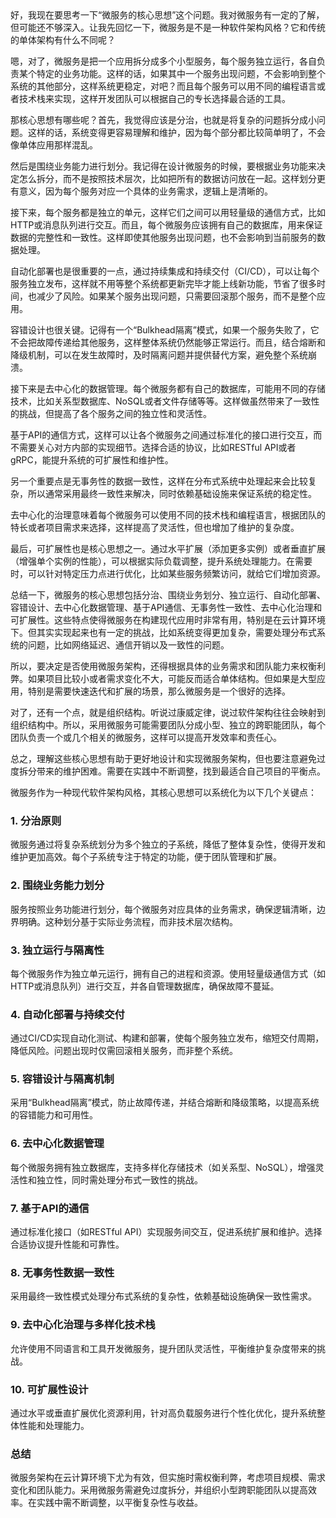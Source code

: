 <think>
好，我现在要思考一下“微服务的核心思想”这个问题。我对微服务有一定的了解，但可能还不够深入。让我先回忆一下，微服务是不是一种软件架构风格？它和传统的单体架构有什么不同呢？

嗯，对了，微服务是把一个应用拆分成多个小型服务，每个服务独立运行，各自负责某个特定的业务功能。这样的话，如果其中一个服务出现问题，不会影响到整个系统的其他部分，这样系统更稳定，对吧？而且每个服务可以用不同的编程语言或者技术栈来实现，这样开发团队可以根据自己的专长选择最合适的工具。

那核心思想有哪些呢？首先，我觉得应该是分治，也就是将复杂的问题拆分成小问题。这样的话，系统变得更容易理解和维护，因为每个部分都比较简单明了，不会像单体应用那样混乱。

然后是围绕业务能力进行划分。我记得在设计微服务的时候，要根据业务功能来决定怎么拆分，而不是按照技术层次，比如把所有的数据访问放在一起。这样划分更有意义，因为每个服务对应一个具体的业务需求，逻辑上是清晰的。

接下来，每个服务都是独立的单元，这样它们之间可以用轻量级的通信方式，比如HTTP或消息队列进行交互。而且，每个微服务应该拥有自己的数据库，用来保证数据的完整性和一致性。这样即使其他服务出现问题，也不会影响到当前服务的数据处理。

自动化部署也是很重要的一点，通过持续集成和持续交付（CI/CD），可以让每个服务独立发布，这样就不用等整个系统都更新完毕才能上线新功能，节省了很多时间，也减少了风险。如果某个服务出现问题，只需要回滚那个服务，而不是整个应用。

容错设计也很关键。记得有一个“Bulkhead隔离”模式，如果一个服务失败了，它不会把故障传递给其他服务，这样整体系统仍然能够正常运行。而且，结合熔断和降级机制，可以在发生故障时，及时隔离问题并提供替代方案，避免整个系统崩溃。

接下来是去中心化的数据管理。每个微服务都有自己的数据库，可能用不同的存储技术，比如关系型数据库、NoSQL或者文件存储等等。这样做虽然带来了一致性的挑战，但提高了各个服务之间的独立性和灵活性。

基于API的通信方式，这样可以让各个微服务之间通过标准化的接口进行交互，而不需要关心对方内部的实现细节。选择合适的协议，比如RESTful API或者gRPC，能提升系统的可扩展性和维护性。

另一个重要点是无事务性的数据一致性，这样在分布式系统中处理起来会比较复杂，所以通常采用最终一致性来解决，同时依赖基础设施来保证系统的稳定性。

去中心化的治理意味着每个微服务可以使用不同的技术栈和编程语言，根据团队的特长或者项目需求来选择，这样提高了灵活性，但也增加了维护的复杂度。

最后，可扩展性也是核心思想之一。通过水平扩展（添加更多实例）或者垂直扩展（增强单个实例的性能），可以根据实际负载调整，提升系统处理能力。在需要时，可以针对特定压力点进行优化，比如某些服务频繁访问，就给它们增加资源。

总结一下，微服务的核心思想包括分治、围绕业务划分、独立运行、自动化部署、容错设计、去中心化数据管理、基于API通信、无事务性一致性、去中心化治理和可扩展性。这些特点使得微服务在构建现代应用时非常有用，特别是在云计算环境下。但其实实现起来也有一定的挑战，比如系统变得更加复杂，需要处理分布式系统的问题，比如网络延迟、通信开销以及一致性的问题。

所以，要决定是否使用微服务架构，还得根据具体的业务需求和团队能力来权衡利弊。如果项目比较小或者需求变化不大，可能反而适合单体结构。但如果是大型应用，特别是需要快速迭代和扩展的场景，那么微服务是一个很好的选择。

对了，还有一个点，就是组织结构。听说过康威定律，说过软件架构往往会映射到组织结构中。所以，采用微服务可能需要团队分成小型、独立的跨职能团队，每个团队负责一个或几个相关的微服务，这样可以提高开发效率和责任心。

总之，理解这些核心思想有助于更好地设计和实现微服务架构，但也要注意避免过度拆分带来的维护困难。需要在实践中不断调整，找到最适合自己项目的平衡点。
</think>

微服务作为一种现代软件架构风格，其核心思想可以系统化为以下几个关键点：

### 1. 分治原则
微服务通过将复杂系统划分为多个独立的子系统，降低了整体复杂性，使得开发和维护更加高效。每个子系统专注于特定的功能，便于团队管理和扩展。

### 2. 围绕业务能力划分
服务按照业务功能进行划分，每个微服务对应具体的业务需求，确保逻辑清晰，边界明确。这种划分基于实际业务流程，而非技术层次结构。

### 3. 独立运行与隔离性
每个微服务作为独立单元运行，拥有自己的进程和资源。使用轻量级通信方式（如HTTP或消息队列）进行交互，并各自管理数据库，确保故障不蔓延。

### 4. 自动化部署与持续交付
通过CI/CD实现自动化测试、构建和部署，使每个服务独立发布，缩短交付周期，降低风险。问题出现时仅需回滚相关服务，而非整个系统。

### 5. 容错设计与隔离机制
采用“Bulkhead隔离”模式，防止故障传递，并结合熔断和降级策略，以提高系统的容错能力和可用性。

### 6. 去中心化数据管理
每个微服务拥有独立数据库，支持多样化存储技术（如关系型、NoSQL），增强灵活性和独立性，同时需处理分布式一致性的挑战。

### 7. 基于API的通信
通过标准化接口（如RESTful API）实现服务间交互，促进系统扩展和维护。选择合适协议提升性能和可靠性。

### 8. 无事务性数据一致性
采用最终一致性模式处理分布式系统的复杂性，依赖基础设施确保一致性需求。

### 9. 去中心化治理与多样化技术栈
允许使用不同语言和工具开发微服务，提升团队灵活性，平衡维护复杂度带来的挑战。

### 10. 可扩展性设计
通过水平或垂直扩展优化资源利用，针对高负载服务进行个性化优化，提升系统整体性能和处理能力。

### 总结
微服务架构在云计算环境下尤为有效，但实施时需权衡利弊，考虑项目规模、需求变化和团队能力。采用微服务需避免过度拆分，并组织小型跨职能团队以提高效率。在实践中需不断调整，以平衡复杂性与收益。
